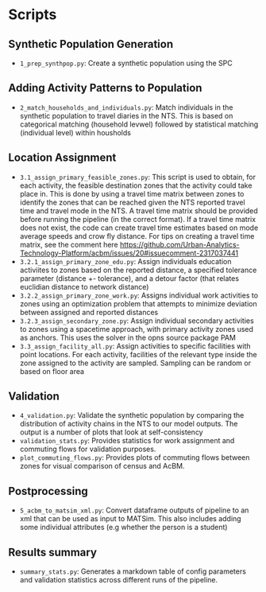 # Scripts

## Synthetic Population Generation

- `1_prep_synthpop.py`: Create a synthetic population using the SPC

## Adding Activity Patterns to Population

- `2_match_households_and_individuals.py`: Match individuals in the synthetic population to travel diaries in the NTS. This is based on categorical matching (household levwel) followed by statistical matching (individual level) within housholds

## Location Assignment

- `3.1_assign_primary_feasible_zones.py`: This script is used to obtain, for each activity, the feasible destination zones that the activity could take place in. This is done by using a travel time matrix between zones to identify the zones that can be reached given the NTS reported travel time and travel mode in the NTS. A travel time matrix should be provided before running the pipeline (in the correct format). If a travel time matrix does not exist, the code can create travel time estimates based on mode average speeds and crow fly distance. For tips on creating a travel time matrix, see the comment here https://github.com/Urban-Analytics-Technology-Platform/acbm/issues/20#issuecomment-2317037441
- `3.2.1_assign_primary_zone_edu.py`: Assign individuals education activiites to zones based on the reported distance, a specified tolerance parameter (distance +- tolerance), and a detour factor (that relates euclidian distance to network distance)
- `3.2.2_assign_primary_zone_work.py`: Assigns individual work activities to zones using an optimization problem that attempts to minimize deviation between assigned and reported distances
- `3.2.3_assign_secondary_zone.py`: Assign individual secondary activities to zones using a spacetime approach, with primary activity zones used as anchors. This uses the solver in the opns source package PAM
- `3.3_assign_facility_all.py`: Assign activities to specific facilities with point locations. For each activity, facilities of the relevant type inside the zone assigned to the activity are sampled. Sampling can be random or based on floor area

## Validation

- `4_validation.py`: Validate the synthetic population by comparing the distribution of activity chains in the NTS to our model outputs. The output is a number of plots that look at self-consistency
- `validation_stats.py`: Provides statistics for work assignment and commuting flows for validation purposes.
- `plot_commuting_flows.py`: Provides plots of commuting flows between zones for visual comparison of census and AcBM.

## Postprocessing

- `5_acbm_to_matsim_xml.py`: Convert dataframe outputs of pipeline to an xml that can be used as input to MATSim. This also includes adding some individual attributes (e.g whether the person is a student)

## Results summary

- `summary_stats.py`: Generates a markdown table of config parameters and validation statistics across different runs of the pipeline.
